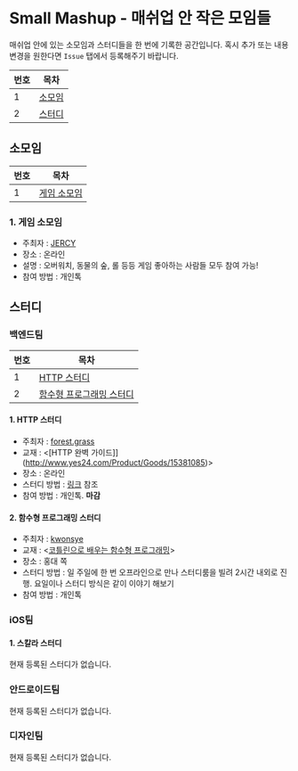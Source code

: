 # Small Mashup - 매쉬업 안 작은 모임들

매쉬업 안에 있는 소모임과 스터디들을 한 번에 기록한 공간입니다. 혹시 추가 또는 내용 변경을 원한다면 `Issue` 탭에서 등록해주기 바랍니다.

|번호|목차|
|---|---|
|1|[소모임](#소모임)|
|2|[스터디](#스터디)|

## 소모임

|번호|목차|
|---|---|
|1|[게임 소모임](#1-게임-소모임)|

### 1. 게임 소모임

- 주최자 : [JERCY](https://github.com/JERCY)
- 장소 : 온라인  
- 설명 : 오버워치, 동물의 숲, 롤 등등 게임 좋아하는 사람들 모두 참여 가능!
- 참여 방법 : 개인톡

## 스터디

### 백엔드팀

|번호|목차|
|---|---|
|1|[HTTP 스터디](#1-HTTP-스터디)|
|2|[함수형 프로그래밍 스터디](#2-함수형-프로그래밍-스터디)|

#### 1. HTTP 스터디

- 주최자 : [forest.grass](https://github.com/korea8378)
- 교재 : <[HTTP 완벽 가이드]](http://www.yes24.com/Product/Goods/15381085)>  
- 장소 : 온라인  
- 스터디 방법 : [링크](https://www.notion.so/HTTP-69702cea7ec54823878d1d3392231e76) 참조
- 참여 방법 : 개인톡. **마감**

#### 2. 함수형 프로그래밍 스터디

- 주최자 : [kwonsye](https://github.com/kwonsye)
- 교재 : <[코틀린으로 배우는 함수형 프로그래밍](http://www.yes24.com/Product/Goods/84899008)>  
- 장소 : 홍대 쪽  
- 스터디 방법 : 일 주일에 한 번 오프라인으로 만나 스터디룸을 빌려 2시간 내외로 진행. 요일이나 스터디 방식은 같이 이야기 해보기
- 참여 방법 : 개인톡

### iOS팀

#### 1. 스칼라 스터디

현재 등록된 스터디가 없습니다.

### 안드로이드팀

현재 등록된 스터디가 없습니다.

### 디자인팀

현재 등록된 스터디가 없습니다.